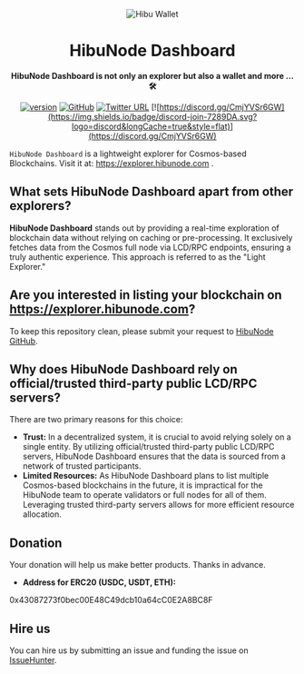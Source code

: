 <div align="center">

![Hibu Wallet](./public/logo.svg)

<h1>HibuNode Dashboard</h1>

**HibuNode Dashboard is not only an explorer but also a wallet and more ... 🛠**

[![version](https://img.shields.io/github/tag/brkcinar/explorer.svg)](https://github.com/brkcinar/explorer/releases/latest)
[![GitHub](https://img.shields.io/github/license/brkcinar/explorer.svg)](https://github.com/brkcinar/explorer/blob/master/LICENSE)
[![Twitter URL](https://img.shields.io/twitter/url/https/twitter.com/hibunode.svg?style=social&label=Follow%20%40hibunode)](https://twitter.com/hibunode)
[![https://discord.gg/CmjYVSr6GW](https://img.shields.io/badge/discord-join-7289DA.svg?logo=discord&longCache=true&style=flat)](https://discord.gg/CmjYVSr6GW)

</div>

`HibuNode Dashboard` is a lightweight explorer for Cosmos-based Blockchains. Visit it at: https://explorer.hibunode.com .

## What sets HibuNode Dashboard apart from other explorers?
**HibuNode Dashboard** stands out by providing a real-time exploration of blockchain data without relying on caching or pre-processing. It exclusively fetches data from the Cosmos full node via LCD/RPC endpoints, ensuring a truly authentic experience. This approach is referred to as the "Light Explorer."

## Are you interested in listing your blockchain on https://explorer.hibunode.com?

To keep this repository clean, please submit your request to [HibuNode GitHub](https://github.com/brkcinar/explorer).

## Why does HibuNode Dashboard rely on official/trusted third-party public LCD/RPC servers?
There are two primary reasons for this choice:

- **Trust:** In a decentralized system, it is crucial to avoid relying solely on a single entity. By utilizing official/trusted third-party public LCD/RPC servers, HibuNode Dashboard ensures that the data is sourced from a network of trusted participants.
- **Limited Resources:** As HibuNode Dashboard plans to list multiple Cosmos-based blockchains in the future, it is impractical for the HibuNode team to operate validators or full nodes for all of them. Leveraging trusted third-party servers allows for more efficient resource allocation.

## Donation

Your donation will help us make better products. Thanks in advance.

- **Address for ERC20 (USDC, USDT, ETH):**

0x43087273f0bec00E48C49dcb10a64cC0E2A8BC8F


## Hire us

You can hire us by submitting an issue and funding the issue on [IssueHunter](https://issuehunt.io/r/brkcinar/explorer).


